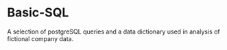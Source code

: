 # Basic-SQL
A selection of postgreSQL queries and a data dictionary used in analysis of fictional company data.
